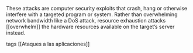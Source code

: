 These attacks are computer security exploits that crash, hang or otherwise interfere with a targeted program or system. Rather than overwhelming network bandwidth like a DoS attack, resource exhaustion attacks [[overwhelm]] the hardware resources available on the target’s server instead.

tags
[[Ataques a las aplicaciones]]
